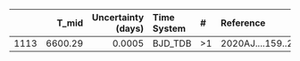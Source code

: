 |      |   T_mid |   Uncertainty (days) | Time System   | #   | Reference           |
|-----:|--------:|---------------------:|:--------------|:----|:--------------------|
| 1113 | 6600.29 |               0.0005 | BJD_TDB       | >1  | 2020AJ....159..204W |
